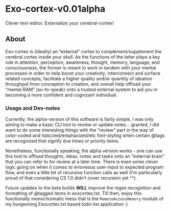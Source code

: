 # Exo-cortex-v0.01alpha
Clever text-editor. Externalize your cerebral-cortex!

## About
Exo-cortex is (ideally) an “external” cortex to complement/supplement the cerebral cortex inside your skull. As the functions of the latter plays a key role in attention, perception, awareness, thought, memory, language, and consciousness, the former is meant to work in tandem with your mental processes in order to help boost your creativity, interconnect and surface related concepts, facilitate a higher quality and/or quantity of ideation throughput from conception to creation, and overall help offload your “mental RAM” (so-to-speak) onto a trusted external system to aid you in becoming a more confident and cognizant individual.

### Usage and Dev-notes
Currently, the alpha-version of this software is fairly simple. I was only aiming to make a basic CLI tool to review or update notes... granted, I did want to do some interesting things with the "review" part in the way of color-coded and italicized/emphacized/etc font-styling when certain @tags are recognized that signify due times or priority items. 

Nonetheless, functionally speaking, the alpha version works - one can use this tool to offload thoughts, ideas, notes and tasks onto an "external brain" that you can refer to for review at a later time. There is even some clever logic going on when it comes to erroneous user-input to expected program flow, and even a little bit of recursive function calls as well (I'm particularly proud of that considering CS 1.0 didn't cover recursion yet ^^).

Future updates to the beta builds ***WILL*** improve the regex recognition and formatting of @tagged items in exocortex.txt. Till then, enjoy this functionally monochromatic mess that is the `RemoteAccessMemory` module of my burgeoning Exocortex.txt based todo-list.application :)
